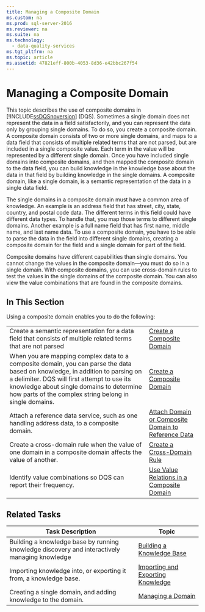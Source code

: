 ```yaml
---
title: Managing a Composite Domain
ms.custom: na
ms.prod: sql-server-2016
ms.reviewer: na
ms.suite: na
ms.technology: 
  - data-quality-services
ms.tgt_pltfrm: na
ms.topic: article
ms.assetid: 47821eff-800b-4053-8d36-e42bbc267f54
---
```

# Managing a Composite Domain
  This topic describes the use of composite domains in [!INCLUDE[ssDQSnoversion](../../Topics/TopicNameContainA/includes/ssDQSnoversion_md.md)] (DQS). Sometimes a single domain does not represent the data in a field satisfactorily, and you can represent the data only by grouping single domains. To do so, you create a composite domain. A composite domain consists of two or more single domains, and maps to a data field that consists of multiple related terms that are not parsed, but are included in a single composite value. Each term in the value will be represented by a different single domain. Once you have included single domains into composite domains, and then mapped the composite domain to the data field, you can build knowledge in the knowledge base about the data in that field by building knowledge in the single domains. A composite domain, like a single domain, is a semantic representation of the data in a single data field.  
  
 The single domains in a composite domain must have a common area of knowledge. An example is an address field that has street, city, state, country, and postal code data. The different terms in this field could have different data types. To handle that, you map those terms to different single domains. Another example is a full name field that has first name, middle name, and last name data. To use a composite domain, you have to be able to parse the data in the field into different single domains, creating a composite domain for the field and a single domain for part of the field.  
  
 Composite domains have different capabilities than single domains. You cannot change the values in the composite domain—you must do so in a single domain. With composite domains, you can use cross-domain rules to test the values in the single domains of the composite domain. You can also view the value combinations that are found in the composite domains.  
  
## In This Section  
 Using a composite domain enables you to do the following:  
  
|||  
|-|-|  
|Create a semantic representation for a data field that consists of multiple related terms that are not parsed|[Create a Composite Domain](../../Topics/TopicNameContainA/Create-a-Composite-Domain.md)|  
|When you are mapping complex data to a composite domain, you can parse the data based on knowledge, in addition to parsing on a delimiter. DQS will first attempt to use its knowledge about single domains to determine how parts of the complex string belong in single domains.|[Create a Composite Domain](../../Topics/TopicNameContainA/Create-a-Composite-Domain.md)|  
|Attach a reference data service, such as one handling address data, to a composite domain.|[Attach Domain or Composite Domain to Reference Data](../../Topics/TopicNameNotContainA/Attach-Domain-or-Composite-Domain-to-Reference-Data.md)|  
|Create a cross-domain rule when the value of one domain in a composite domain affects the value of another.|[Create a Cross-Domain Rule](../../Topics/TopicNameContainA/Create-a-Cross-Domain-Rule.md)|  
|Identify value combinations so DQS can report their frequency.|[Use Value Relations in a Composite Domain](../../Topics/TopicNameContainA/Use-Value-Relations-in-a-Composite-Domain.md)|  
  
## Related Tasks  
  
|Task Description|Topic|  
|----------------------|-----------|  
|Building a knowledge base by running knowledge discovery and interactively managing knowledge|[Building a Knowledge Base](../../Topics/TopicNameContainA/Building-a-Knowledge-Base.md)|  
|Importing knowledge into, or exporting it from, a knowledge base.|[Importing and Exporting Knowledge](../../Topics/TopicNameNotContainA/Importing-and-Exporting-Knowledge.md)|  
|Creating a single domain, and adding knowledge to the domain.|[Managing a Domain](../../Topics/TopicNameContainA/Managing-a-Domain.md)|  
  
  